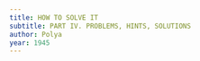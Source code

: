 ```yaml
---
title: HOW TO SOLVE IT
subtitle: PART IV. PROBLEMS, HINTS, SOLUTIONS
author: Polya
year: 1945
---
```

